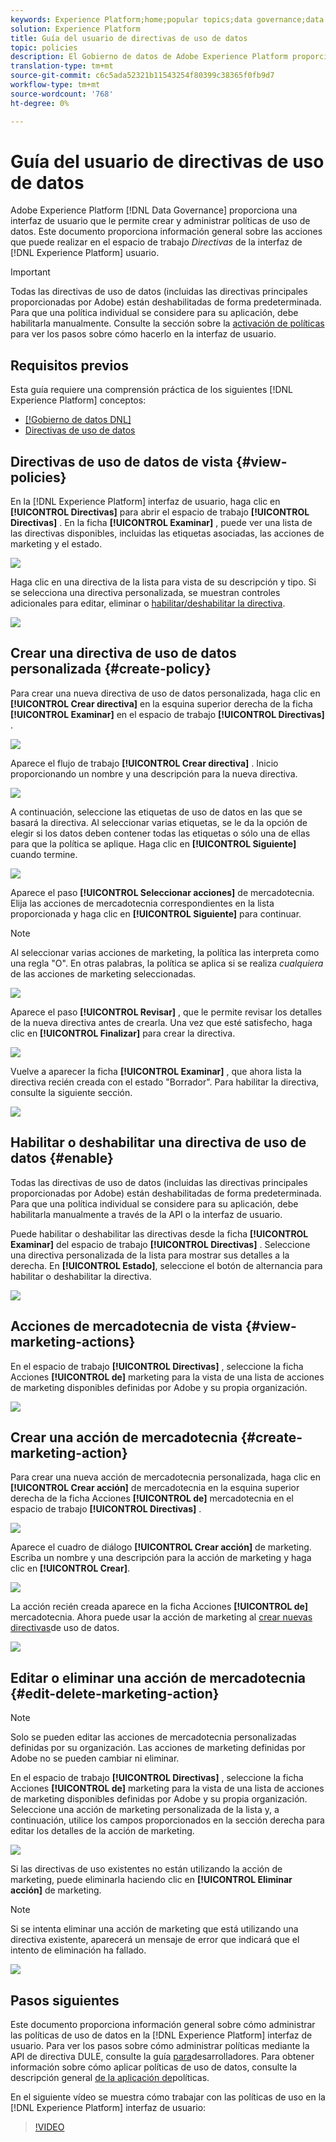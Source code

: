 ```yaml
---
keywords: Experience Platform;home;popular topics;data governance;data usage policy user guide
solution: Experience Platform
title: Guía del usuario de directivas de uso de datos
topic: policies
description: El Gobierno de datos de Adobe Experience Platform proporciona una interfaz de usuario que le permite crear y administrar políticas de uso de datos. Este documento proporciona información general sobre las acciones que puede realizar en el espacio de trabajo Directivas de la interfaz de usuario de Experience Platform.
translation-type: tm+mt
source-git-commit: c6c5ada52321b11543254f80399c38365f0fb9d7
workflow-type: tm+mt
source-wordcount: '768'
ht-degree: 0%

---
```



# Guía del usuario de directivas de uso de datos

Adobe Experience Platform [!DNL Data Governance] proporciona una interfaz de usuario que le permite crear y administrar políticas de uso de datos. Este documento proporciona información general sobre las acciones que puede realizar en el espacio de trabajo _Directivas_ de la interfaz de [!DNL Experience Platform] usuario.

>[!IMPORTANT]
>
>Todas las directivas de uso de datos (incluidas las directivas principales proporcionadas por Adobe) están deshabilitadas de forma predeterminada. Para que una política individual se considere para su aplicación, debe habilitarla manualmente. Consulte la sección sobre la [activación de políticas](#enable) para ver los pasos sobre cómo hacerlo en la interfaz de usuario.

## Requisitos previos

Esta guía requiere una comprensión práctica de los siguientes [!DNL Experience Platform] conceptos:

- [[!Gobierno de datos DNL]](../home.md)
- [Directivas de uso de datos](./overview.md)

## Directivas de uso de datos de vista {#view-policies}

En la [!DNL Experience Platform] interfaz de usuario, haga clic en **[!UICONTROL Directivas]** para abrir el espacio de trabajo **[!UICONTROL Directivas]** . En la ficha **[!UICONTROL Examinar]** , puede ver una lista de las directivas disponibles, incluidas las etiquetas asociadas, las acciones de marketing y el estado.

![](../images/policies/browse-policies.png)

Haga clic en una directiva de la lista para vista de su descripción y tipo. Si se selecciona una directiva personalizada, se muestran controles adicionales para editar, eliminar o [habilitar/deshabilitar la directiva](#enable).

![](../images/policies/policy-details.png)

## Crear una directiva de uso de datos personalizada {#create-policy}

Para crear una nueva directiva de uso de datos personalizada, haga clic en **[!UICONTROL Crear directiva]** en la esquina superior derecha de la ficha **[!UICONTROL Examinar]** en el espacio de trabajo **[!UICONTROL Directivas]** .

![](../images/policies/create-policy-button.png)

Aparece el flujo de trabajo **[!UICONTROL Crear directiva]** . Inicio proporcionando un nombre y una descripción para la nueva directiva.

![](../images/policies/create-policy-description.png)

A continuación, seleccione las etiquetas de uso de datos en las que se basará la directiva. Al seleccionar varias etiquetas, se le da la opción de elegir si los datos deben contener todas las etiquetas o sólo una de ellas para que la política se aplique. Haga clic en **[!UICONTROL Siguiente]** cuando termine.

![](../images/policies/add-labels.png)

Aparece el paso **[!UICONTROL Seleccionar acciones]** de mercadotecnia. Elija las acciones de mercadotecnia correspondientes en la lista proporcionada y haga clic en **[!UICONTROL Siguiente]** para continuar.

>[!NOTE]
>
>Al seleccionar varias acciones de marketing, la política las interpreta como una regla &quot;O&quot;. En otras palabras, la política se aplica si se realiza _cualquiera_ de las acciones de marketing seleccionadas.

![](../images/policies/add-marketing-actions.png)

Aparece el paso **[!UICONTROL Revisar]** , que le permite revisar los detalles de la nueva directiva antes de crearla. Una vez que esté satisfecho, haga clic en **[!UICONTROL Finalizar]** para crear la directiva.

![](../images/policies/policy-review.png)

Vuelve a aparecer la ficha **[!UICONTROL Examinar]** , que ahora lista la directiva recién creada con el estado &quot;Borrador&quot;. Para habilitar la directiva, consulte la siguiente sección.

![](../images/policies/created-policy.png)

## Habilitar o deshabilitar una directiva de uso de datos {#enable}

Todas las directivas de uso de datos (incluidas las directivas principales proporcionadas por Adobe) están deshabilitadas de forma predeterminada. Para que una política individual se considere para su aplicación, debe habilitarla manualmente a través de la API o la interfaz de usuario.

Puede habilitar o deshabilitar las directivas desde la ficha **[!UICONTROL Examinar]** del espacio de trabajo **[!UICONTROL Directivas]** . Seleccione una directiva personalizada de la lista para mostrar sus detalles a la derecha. En **[!UICONTROL Estado]**, seleccione el botón de alternancia para habilitar o deshabilitar la directiva.

![](../images/policies/enable-policy.png)

## Acciones de mercadotecnia de vista {#view-marketing-actions}

En el espacio de trabajo **[!UICONTROL Directivas]** , seleccione la ficha Acciones **[!UICONTROL de]** marketing para la vista de una lista de acciones de marketing disponibles definidas por Adobe y su propia organización.

![](../images/policies/marketing-actions.png)

## Crear una acción de mercadotecnia {#create-marketing-action}

Para crear una nueva acción de mercadotecnia personalizada, haga clic en **[!UICONTROL Crear acción]** de mercadotecnia en la esquina superior derecha de la ficha Acciones **[!UICONTROL de]** mercadotecnia en el espacio de trabajo **[!UICONTROL Directivas]** .

![](../images/policies/create-marketing-action.png)

Aparece el cuadro de diálogo **[!UICONTROL Crear acción]** de marketing. Escriba un nombre y una descripción para la acción de marketing y haga clic en **[!UICONTROL Crear]**.

![](../images/policies/create-marketing-action-details.png)

La acción recién creada aparece en la ficha Acciones **[!UICONTROL de]** mercadotecnia. Ahora puede usar la acción de marketing al [crear nuevas directivas](#create-policy)de uso de datos.

![](../images/policies/created-marketing-action.png)

## Editar o eliminar una acción de mercadotecnia {#edit-delete-marketing-action}

>[!NOTE]
>
>Solo se pueden editar las acciones de mercadotecnia personalizadas definidas por su organización. Las acciones de marketing definidas por Adobe no se pueden cambiar ni eliminar.

En el espacio de trabajo **[!UICONTROL Directivas]** , seleccione la ficha Acciones **[!UICONTROL de]** marketing para la vista de una lista de acciones de marketing disponibles definidas por Adobe y su propia organización. Seleccione una acción de marketing personalizada de la lista y, a continuación, utilice los campos proporcionados en la sección derecha para editar los detalles de la acción de marketing.

![](../images/policies/edit-marketing-action.png)

Si las directivas de uso existentes no están utilizando la acción de marketing, puede eliminarla haciendo clic en **[!UICONTROL Eliminar acción]** de marketing.

>[!NOTE]
>
>Si se intenta eliminar una acción de marketing que está utilizando una directiva existente, aparecerá un mensaje de error que indicará que el intento de eliminación ha fallado.

![](../images/policies/delete-marketing-action.png)

## Pasos siguientes

Este documento proporciona información general sobre cómo administrar las políticas de uso de datos en la [!DNL Experience Platform] interfaz de usuario. Para ver los pasos sobre cómo administrar políticas mediante la API de directiva DULE, consulte la guía [para](../api/getting-started.md)desarrolladores. Para obtener información sobre cómo aplicar políticas de uso de datos, consulte la descripción general [de la aplicación de](../enforcement/overview.md)políticas.

En el siguiente vídeo se muestra cómo trabajar con las políticas de uso en la [!DNL Experience Platform] interfaz de usuario:

>[!VIDEO](https://video.tv.adobe.com/v/32977?quality=12&learn=on)